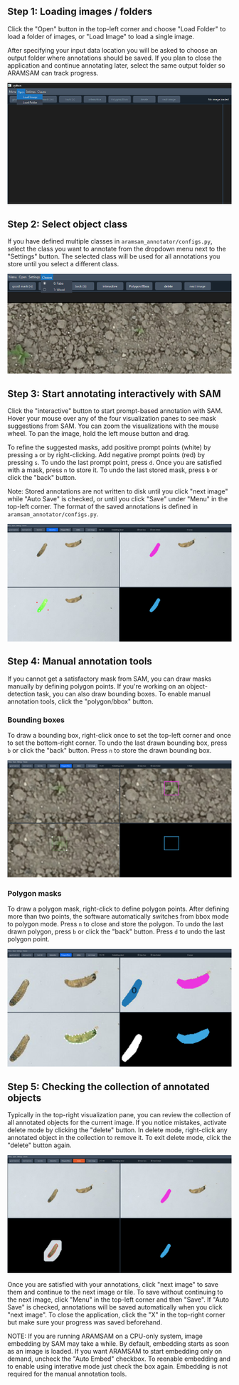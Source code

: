 ## Step 1: Loading images / folders
Click the "Open" button in the top-left corner and choose "Load Folder" to load a folder of images, or "Load Image" to load a single image.

After specifying your input data location you will be asked to choose an output folder where annotations should be saved. If you plan to close the application and continue annotating later, select the same output folder so ARAMSAM can track progress.

![Load Data](../assets/load.png)

## Step 2: Select object class
If you have defined multiple classes in `aramsam_annotator/configs.py`, select the class you want to annotate from the dropdown menu next to the "Settings" button. The selected class will be used for all annotations you store until you select a different class.

![Select Class](../assets/classes.png)

## Step 3: Start annotating interactively with SAM
Click the "interactive" button to start prompt-based annotation with SAM. Hover your mouse over any of the four visualization panes to see mask suggestions from SAM. You can zoom the visualizations with the mouse wheel. To pan the image, hold the left mouse button and drag.

To refine the suggested masks, add positive prompt points (white) by pressing `a` or by right-clicking. Add negative prompt points (red) by pressing `s`. To undo the last prompt point, press `d`. Once you are satisfied with a mask, press `n` to store it. To undo the last stored mask, press `b` or click the "back" button.

Note: Stored annotations are not written to disk until you click "next image" while "Auto Save" is checked, or until you click "Save" under "Menu" in the top-left corner. The format of the saved annotations is defined in `aramsam_annotator/configs.py`.

![Interactive Prompting](../assets/interactive.png)

## Step 4: Manual annotation tools
If you cannot get a satisfactory mask from SAM, you can draw masks manually by defining polygon points. If you're working on an object-detection task, you can also draw bounding boxes. To enable manual annotation tools, click the "polygon/bbox" button.

### Bounding boxes
To draw a bounding box, right-click once to set the top-left corner and once to set the bottom-right corner. To undo the last drawn bounding box, press `b` or click the "back" button. Press `n` to store the drawn bounding box.

![Bboxes](../assets/bbox.png)

### Polygon masks
To draw a polygon mask, right-click to define polygon points. After defining more than two points, the software automatically switches from bbox mode to polygon mode. Press `n` to close and store the polygon. To undo the last drawn polygon, press `b` or click the "back" button. Press `d` to undo the last polygon point.

![Polygons](../assets/polygon.png)

## Step 5: Checking the collection of annotated objects
Typically in the top-right visualization pane, you can review the collection of all annotated objects for the current image. If you notice mistakes, activate delete mode by clicking the "delete" button. In delete mode, right-click any annotated object in the collection to remove it. To exit delete mode, click the "delete" button again.

![Delete Mode](../assets/delete.png)

Once you are satisfied with your annotations, click "next image" to save them and continue to the next image or tile. To save without continuing to the next image, click "Menu" in the top-left corner and then "Save". If "Auto Save" is checked, annotations will be saved automatically when you click "next image". To close the application, click the "X" in the top-right corner but make sure your progress was saved beforehand.

NOTE: If you are running ARAMSAM on a CPU-only system, image embedding by SAM may take a while. By default, embedding starts as soon as an image is loaded. If you want ARAMSAM to start embedding only on demand, uncheck the "Auto Embed" checkbox. To reenable embedding and to enable using interative mode just check the box again. Embedding is not required for the manual annotation tools.